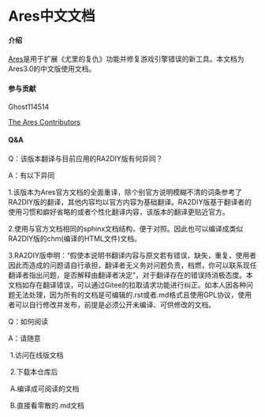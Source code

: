 # Ares中文文档

#### 介绍

[Ares](http://ares-developers.github.io/Ares-docs/)是用于扩展《尤里的复仇》功能并修复游戏引擎错误的新工具。本文档为Ares3.0的中文版使用文档。

#### 参与贡献

Ghost114514

 [The Ares Contributors](http://ares-developers.github.io/Ares-docs/credits.html) 


#### Q&A

Q：该版本翻译与目前应用的RA2DIY版有何异同？

A：有以下异同

​	1.该版本为Ares官方文档的全面重译，除个别官方说明模糊不清的词条参考了RA2DIY版的翻译，其他内容均以官方内容为基础翻译。RA2DIY版基于翻译者的使用习惯和癖好省略的或者个性化翻译内容，该版本的翻译更贴近官方。

​	2.使用与官方文档相同的sphinx文档结构，便于对照。因此也可以编译成类似RA2DIY版的chm(编译的HTML文件)文档。

​	3.RA2DIY版申明：“假使本说明书翻译内容与原文若有错误，缺失，重复，使用者因此而造成的问题请自行承担，翻译者无义务对问题负责，档燃，你可以联系现任翻译者指出问题，是否解释由翻译者决定”，对于翻译存在的错误持消极态度。本文档如存在翻译错误，可以通过Gitee的拉取请求功能进行纠正。如本人因各种问题无法处理，因为所有的文档是可编辑的.rst或者.md格式且使用GPL协议，使用者可以自行修改并发布，前提是必须公开未编译、可供修改的文档。

Q：如何阅读

A：请随意

​	1.访问在线版文档

​	2.下载本仓库后

​		A.编译成可阅读的文档

​		B.直接看零散的.md文档
